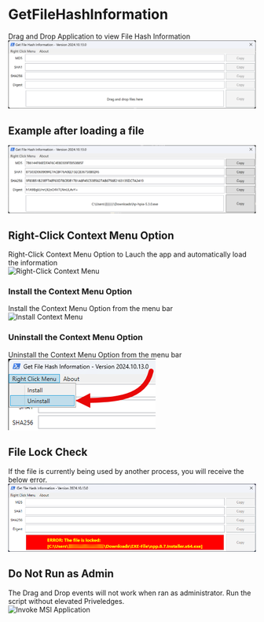 # GetFileHashInformation
Drag and Drop Application to view File Hash Information<br>
 ![FirstLoad](/Images/Application_GFHI_FirstLoad.png)

## Example after loading a file
 ![ExampleLoad](/Images/Application_GFHI_Example00.png)

## Right-Click Context Menu Option
Right-Click Context Menu Option to Lauch the app and automatically load the information<br>
![Right-Click Context Menu](/Images/Application_GFHI_ContextMenu_Install)

### Install the Context Menu Option
Install the Context Menu Option from the menu bar<br>
![Install Context Menu](/Images/Application_GFHI_ContextMenu_Uninstall)

### Uninstall the Context Menu Option
Uninstall the Context Menu Option from the menu bar<br>
![Uninstall Context Menu](/Images/Application_GFHI_ContextMenu_Uninstall.png)

## File Lock Check
If the file is currently being used by another process, you will receive the below error.
![File Locked](/Images/Application_GFHI_Example_FileLocked.png)

## Do Not Run as Admin
The Drag and Drop events will not work when ran as administrator. Run the script without elevated Priveledges.<br>
 ![Invoke MSI Application](/Images/Application_Example_RunAsAdmin.png)